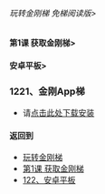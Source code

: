 ###### 玩转金刚梯 免梯阅读版>
#### 第1课 获取金刚梯>
#### 安卓平板>

### 1221、金刚App梯

- 请[点击此处下载安装]()

#### 返回到
- [玩转金刚梯](https://github.com/a2zitpro/web/blob/master/LadderFree/main.md)
- [第1课 获取金刚梯](https://github.com/a2zitpro/web/blob/master/LadderFree/LadderGet/LadderGet.md)
- [122、安卓平板](https://github.com/a2zitpro/web/blob/master/LadderFree/LadderGet/Android/Pad/Pad.md)


